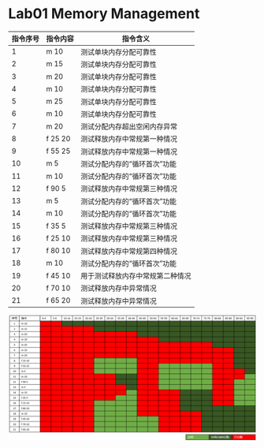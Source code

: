 # Lab01 Memory Management
| 指令序号 | 指令内容 | 指令含义                         |
| -------- | -------- | -------------------------------- |
| 1        | m 10     | 测试单块内存分配可靠性           |
| 2        | m 15     | 测试单块内存分配可靠性           |
| 3        | m 20     | 测试单块内存分配可靠性           |
| 4        | m 10     | 测试单块内存分配可靠性           |
| 5        | m 25     | 测试单块内存分配可靠性           |
| 6        | m 10     | 测试单块内存分配可靠性           |
| 7        | m 20     | 测试分配内存超出空闲内存异常     |
| 8        | f 25 20  | 测试释放内存中常规第一种情况     |
| 9        | f 55 25  | 测试释放内存中常规第一种情况     |
| 10       | m 5      | 测试分配内存的“循环首次”功能     |
| 11       | m 10     | 测试分配内存的“循环首次”功能     |
| 12       | f 90 5   | 测试释放内存中常规第三种情况     |
| 13       | m 5      | 测试分配内存的“循环首次”功能     |
| 14       | m 10     | 测试分配内存的“循环首次”功能     |
| 15       | f 35 5   | 测试释放内存中常规第三种情况     |
| 16       | f 25 10  | 测试释放内存中常规第三种情况     |
| 17       | f 80 10  | 测试释放内存中常规第四种情况     |
| 18       | m 10     | 测试分配内存的“循环首次”功能     |
| 19       | f 45 10  | 用于测试释放内存中常规第二种情况 |
| 20       | f 70 10  | 测试释放内存中异常情况           |
| 21       | f 65 20  | 测试释放内存中异常情况           |

![test_case](test_case.png)